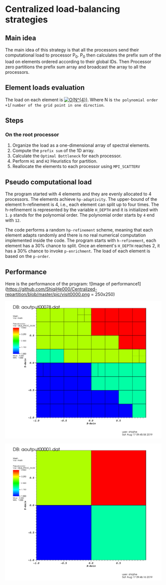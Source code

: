 # Centralized load-balancing strategies

## Main idea
The main idea of this strategy is that all the processors send their computational load to processor P<sub>0</sub>. 
P<sub>0</sub> then calculates the prefix sum of the load on elements ordered according to their global IDs. Then Processor zero
partitions the prefix sum array and broadcast the array to all the processors.  

## Element loads evaluation
The load on each element is
<a href="https://www.codecogs.com/eqnedit.php?latex=O(N^{4})" target="_blank"><img src="https://latex.codecogs.com/gif.latex?O(N^{4})" title="O(N^{4})" /></a>.
Where N is `the polynomial order +1`/ `number of the grid point in one direction`.  

## Steps
### On the root processor
1. Organize the load as a one-dimensional array of spectral elements. 
2. Compute the `prefix sum` of the 1D array.
3. Calculate the `Optimal Bottleneck` for each processor. 
4. Perform `H1` and `H2` Heuristics for partition. 
5. Reallocate the elements to each processor using `MPI_SCATTERV`

## Pseudo computational load
The program started with 4 elements and they are evenly allocated to 4 processors. The elements achieve `hp-adaptivity`. 
The upper-bound of the element h-refinement is 4, i.e., each element can split up to four times. The h-refinement is represented by
the variable `H_DEPTH` and it is initialized with `1`. `p` stands for the polynomial order. The polynomial order starts by `4` end with `12`. 

The code performs a random `hp-refinement` scheme, meaning that each element adapts randomly and there is no real numerical computation implemented inside the code. The program starts with `h-refinement`, each element has a 30% chance to split. Once an element's `H_DEPTH` reaches 2, it has a 30% chance to invoke `p-enrichment`. The load of each element is based on the `p-order`.

## Performance
 Here is the performance of the program:
 ![Image of performance1](https://github.com/ShiqiHe000/Centralized-repartition/blob/master/pic/visit0000.png = 250x250)
 
 ![Image of performance2](https://github.com/ShiqiHe000/Centralized-repartition/blob/master/pic/visit0002.png)
  
 ![Image of performance3](https://github.com/ShiqiHe000/Centralized-repartition/blob/master/pic/visit0003.png)
